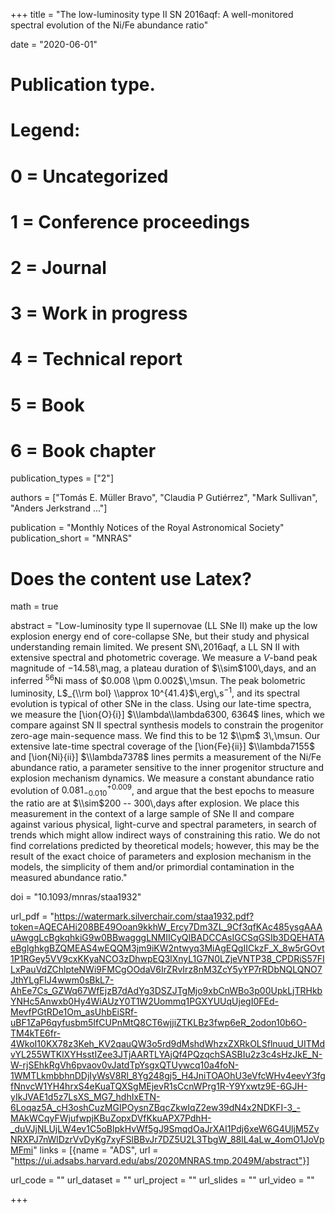 +++
title = "The low-luminosity type II SN 2016aqf: A well-monitored spectral evolution of the Ni/Fe abundance ratio"

date = "2020-06-01"

# Publication type.
# Legend:
# 0 = Uncategorized
# 1 = Conference proceedings
# 2 = Journal
# 3 = Work in progress
# 4 = Technical report
# 5 = Book
# 6 = Book chapter
publication_types = ["2"]

authors = ["Tomás E. Müller Bravo", "Claudia P Gutiérrez", "Mark Sullivan", "Anders Jerkstrand ..."]

publication = "Monthly Notices of the Royal Astronomical Society"
publication_short = "MNRAS"

# Does the content use Latex?
math = true

abstract = "Low-luminosity type II supernovae (LL SNe II) make up the low explosion energy end of core-collapse SNe, but their study and physical understanding remain limited. We present SN\\,2016aqf, a LL SN II with extensive spectral and photometric coverage. We measure a $V$-band peak magnitude of $-14.58$\\,mag, a plateau duration of $\\sim$100\\,days, and an inferred $^{56}$Ni mass of $0.008 \\pm 0.002$\\,\\msun. The peak bolometric luminosity, L$_{\\rm bol} \\approx 10^{41.4}$\\,erg\\,s$^{-1}$, and its spectral evolution is typical of other SNe in the class. Using our late-time spectra, we measure the [\\ion{O}{i}] $\\lambda\\lambda6300, 6364$ lines, which we compare against SN II spectral synthesis models to constrain the progenitor zero-age main-sequence mass. We find this to be 12 $\\pm$ 3\\,\\msun. Our extensive late-time spectral coverage of the [\\ion{Fe}{ii}] $\\lambda7155$ and [\\ion{Ni}{ii}] $\\lambda7378$ lines permits a measurement of the Ni/Fe abundance ratio, a parameter sensitive to the inner progenitor structure and explosion mechanism dynamics. We measure a constant abundance ratio evolution of $0.081^{+0.009}_{-0.010}$, and argue that the best epochs to measure the ratio are at $\\sim$200 -- 300\\,days after explosion. We place this measurement in the context of a large sample of SNe II and compare against various physical, light-curve and spectral parameters, in search of trends which might allow indirect ways of constraining this ratio. We do not find correlations predicted by theoretical models; however, this may be the result of the exact choice of parameters and explosion mechanism in the models, the simplicity of them and/or primordial contamination in the measured abundance ratio."

doi = "10.1093/mnras/staa1932"

url_pdf = "https://watermark.silverchair.com/staa1932.pdf?token=AQECAHi208BE49Ooan9kkhW_Ercy7Dm3ZL_9Cf3qfKAc485ysgAAAuAwggLcBgkqhkiG9w0BBwagggLNMIICyQIBADCCAsIGCSqGSIb3DQEHATAeBglghkgBZQMEAS4wEQQM3jm9iKW2ntwyq3MiAgEQgIICkzF_X_8w5rGOvt1P1RGey5VV9cxKKyaNCO3zDhwpEQ3lXnyL1G7N0LZjeVNTP38_CPDRiS57FILxPauVdZChlpteNWi9FMCgOOdaV6IrZRvIrz8nM3ZcY5yYP7rRDbNQLQNO7JthYLgFIJ4wwm0sBkL7-AhEe7Cs_GZWq67WfEjzB7dAdYg3DSZJTgMjo9xbCnWBo3p00UpkLjTRHkbYNHc5Anwxb0Hy4WiAUzY0T1W2Uommq1PGXYUUqUjegI0FEd-MevfPGtRDe1Om_asUhbEiSRf-uBF1ZaP6qyfusbm5IfCUPnMtQ8CT6wjjiZTKLBz3fwp6eR_2odon10b6O-TM4kTE6fr-4WkoI10KX78z3Keh_KV2qauQW3o5rd9dMshdWhzxZXRkOLSflnuud_UITMdvYL255WTKlXYHsstIZee3JTjAARTLYAjQf4PQzqchSASBIu2z3c4sHzJkE_N-W-rjSEhkRgVh6pvaov0vJatdTpYsgxQTUywcq10a4foN-1WMTLkmbbhnDDjIyWsV8Rl_8Yg248gj5_H4JniTOAOhU3eVfcWHv4eevY3fgfNnvcW1YH4hrxS4eKuaTQXSgMEjevR1sCcnWPrg1R-Y9Yxwtz9E-6GJH-yIkJVAE1d5z7LsXS_MG7_hdhIxETN-6Loqaz5A_cH3oshCuzMGIPOysnZBqcZkwIqZ2ew39dN4x2NDKFI-3_-MAkWCqyFWjufwpjKBuZopxDVfKkuAPX7PdhH-_duVJjNLUjLW4ev1C5oBlpkHvWf5gJ9SmqdOaJrXAI1Pdj6xeW6G4UljM5ZvNRXPJ7nWlDzrVvDyKg7xyFSlBBvJr7DZ5U2L3TbgW_88lL4aLw_4omO1JoVpMFmi"
links = [{name = "ADS", url = "https://ui.adsabs.harvard.edu/abs/2020MNRAS.tmp.2049M/abstract"}]

url_code = ""
url_dataset = ""
url_project = ""
url_slides = ""
url_video = ""

+++

